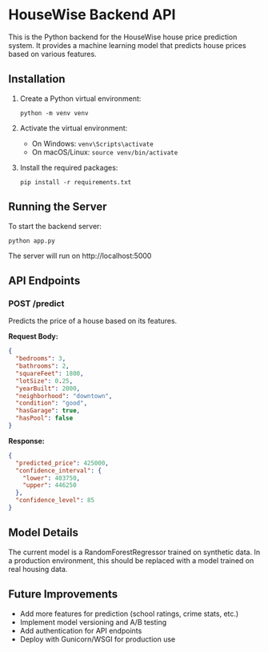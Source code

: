 
# HouseWise Backend API

This is the Python backend for the HouseWise house price prediction system. It provides a machine learning model that predicts house prices based on various features.

## Installation

1. Create a Python virtual environment:
   ```
   python -m venv venv
   ```

2. Activate the virtual environment:
   - On Windows: `venv\Scripts\activate`
   - On macOS/Linux: `source venv/bin/activate`

3. Install the required packages:
   ```
   pip install -r requirements.txt
   ```

## Running the Server

To start the backend server:

```
python app.py
```

The server will run on http://localhost:5000

## API Endpoints

### POST /predict

Predicts the price of a house based on its features.

**Request Body:**

```json
{
  "bedrooms": 3,
  "bathrooms": 2,
  "squareFeet": 1800,
  "lotSize": 0.25,
  "yearBuilt": 2000,
  "neighborhood": "downtown",
  "condition": "good",
  "hasGarage": true,
  "hasPool": false
}
```

**Response:**

```json
{
  "predicted_price": 425000,
  "confidence_interval": {
    "lower": 403750,
    "upper": 446250
  },
  "confidence_level": 85
}
```

## Model Details

The current model is a RandomForestRegressor trained on synthetic data. In a production environment, this should be replaced with a model trained on real housing data.

## Future Improvements

- Add more features for prediction (school ratings, crime stats, etc.)
- Implement model versioning and A/B testing
- Add authentication for API endpoints
- Deploy with Gunicorn/WSGI for production use
